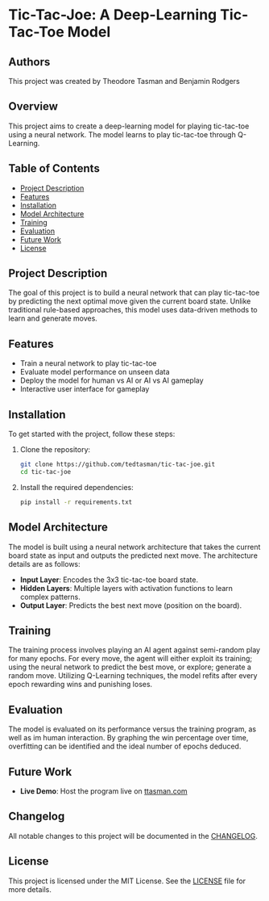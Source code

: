 # Tic-Tac-Joe: A Deep-Learning Tic-Tac-Toe Model

## Authors
This project was created by Theodore Tasman and Benjamin Rodgers

## Overview
This project aims to create a deep-learning model for playing tic-tac-toe using a neural network. The model learns to play tic-tac-toe through Q-Learning.

## Table of Contents
- [Project Description](#project-description)
- [Features](#features)
- [Installation](#installation)
- [Model Architecture](#model-architecture)
- [Training](#training)
- [Evaluation](#evaluation)
- [Future Work](#future-work)
- [License](#license)

## Project Description
The goal of this project is to build a neural network that can play tic-tac-toe by predicting the next optimal move given the current board state. Unlike traditional rule-based approaches, this model uses data-driven methods to learn and generate moves.

## Features
- Train a neural network to play tic-tac-toe
- Evaluate model performance on unseen data
- Deploy the model for human vs AI or AI vs AI gameplay
- Interactive user interface for gameplay

## Installation
To get started with the project, follow these steps:

1. Clone the repository:
    ```bash
    git clone https://github.com/tedtasman/tic-tac-joe.git
    cd tic-tac-joe
    ```

2. Install the required dependencies:
    ```bash
    pip install -r requirements.txt
    ```

## Model Architecture
The model is built using a neural network architecture that takes the current board state as input and outputs the predicted next move. The architecture details are as follows:
- **Input Layer**: Encodes the 3x3 tic-tac-toe board state.
- **Hidden Layers**: Multiple layers with activation functions to learn complex patterns.
- **Output Layer**: Predicts the best next move (position on the board).

## Training
The training process involves playing an AI agent against semi-random play for many epochs. For every move, the agent will either exploit its training; using the neural network to predict the best move, or explore; generate a random move. Utilizing Q-Learning techniques, the model refits after every epoch rewarding wins and punishing loses. 

## Evaluation
The model is evaluated on its performance versus the training program, as well as im human interaction. By graphing the win percentage over time, overfitting can be identified and the ideal number of epochs deduced.

## Future Work
- **Live Demo**: Host the program live on [ttasman.com](https://ttasman.com/) 

## Changelog
All notable changes to this project will be documented in the [CHANGELOG](CHANGELOG.md).

## License
This project is licensed under the MIT License. See the [LICENSE](LICENSE.md) file for more details.
